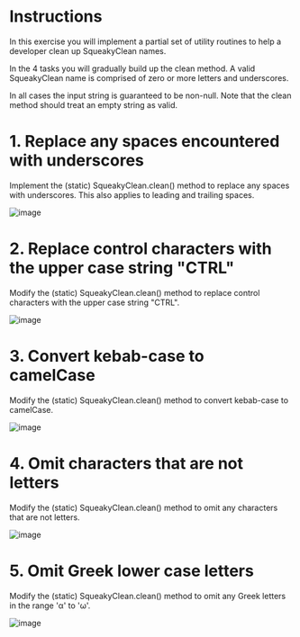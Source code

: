 # Instructions
In this exercise you will implement a partial set of utility routines to help a developer clean up SqueakyClean names.

In the 4 tasks you will gradually build up the clean method. A valid SqueakyClean name is comprised of zero or more letters and underscores.

In all cases the input string is guaranteed to be non-null. Note that the clean method should treat an empty string as valid.

# 1. Replace any spaces encountered with underscores
Implement the (static) SqueakyClean.clean() method to replace any spaces with underscores. This also applies to leading and trailing spaces.

![image](https://user-images.githubusercontent.com/54405665/218199132-28e8611b-6916-444e-94da-6864017b4bd7.png)

# 2. Replace control characters with the upper case string "CTRL"
Modify the (static) SqueakyClean.clean() method to replace control characters with the upper case string "CTRL".

![image](https://user-images.githubusercontent.com/54405665/218199174-8bfefed0-69f9-4033-b551-5c85255456a2.png)

# 3. Convert kebab-case to camelCase
Modify the (static) SqueakyClean.clean() method to convert kebab-case to camelCase.

![image](https://user-images.githubusercontent.com/54405665/218199207-f7d42ef7-35c2-46d4-b14b-08888e6a746c.png)

# 4. Omit characters that are not letters
Modify the (static) SqueakyClean.clean() method to omit any characters that are not letters.

![image](https://user-images.githubusercontent.com/54405665/218199238-e0084bae-0813-4282-a719-6c6d366ddc1a.png)

# 5. Omit Greek lower case letters
Modify the (static) SqueakyClean.clean() method to omit any Greek letters in the range 'α' to 'ω'.

![image](https://user-images.githubusercontent.com/54405665/218199286-1032436b-d009-4c99-aab5-973072b008da.png)

